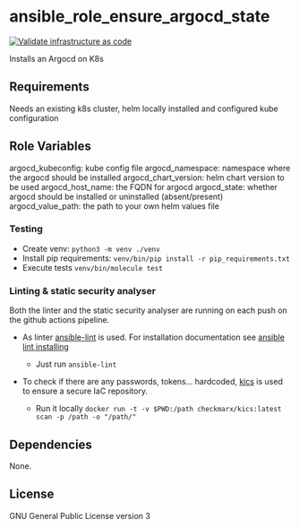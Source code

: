 # ansible_role_ensure_argocd_state

[![Validate infrastructure as code](https://github.com/garliclabs/ansible_role_ensure_argocd_state/actions/workflows/validation.yml/badge.svg)](https://github.com/garliclabs/ansible_role_ensure_argocd_state/actions/workflows/validation.yml)

Installs an Argocd on K8s
## Requirements

Needs an existing k8s cluster, helm locally installed and configured kube configuration

## Role Variables

argocd_kubeconfig:  kube config file
argocd_namespace: namespace where the argocd should be installed
argocd_chart_version: helm chart version to be used
argocd_host_name: the FQDN for argocd
argocd_state: whether argocd should be installed or uninstalled (absent/present)
argocd_value_path: the path to your own helm values file


### Testing

* Create venv: `python3 -m venv ./venv`
* Install pip requirements: `venv/bin/pip install -r pip_requirements.txt`
* Execute tests `venv/bin/molecule test`

### Linting & static security analyser

Both the linter and the static security analyser are running on each push on the github actions pipeline.  

* As linter [ansible-lint](https://ansible.readthedocs.io/projects/lint/) is used. For installation documentation see [ansible lint installing](https://ansible.readthedocs.io/projects/lint/)
  * Just run `ansible-lint`

* To check if there are any passwords, tokens... hardcoded, [kics](https://kics.io/index.html) is used to ensure a secure IaC repository.  
  * Run it locally `docker run -t -v $PWD:/path checkmarx/kics:latest scan -p /path -o "/path/"`

## Dependencies

None.

## License

GNU General Public License version 3

